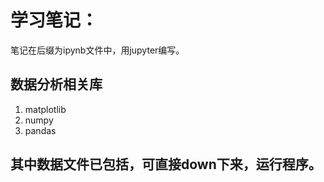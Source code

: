 # 学习笔记：
  笔记在后缀为ipynb文件中，用jupyter编写。
## 数据分析相关库
1. matplotlib
2. numpy
3. pandas

## 其中数据文件已包括，可直接down下来，运行程序。

